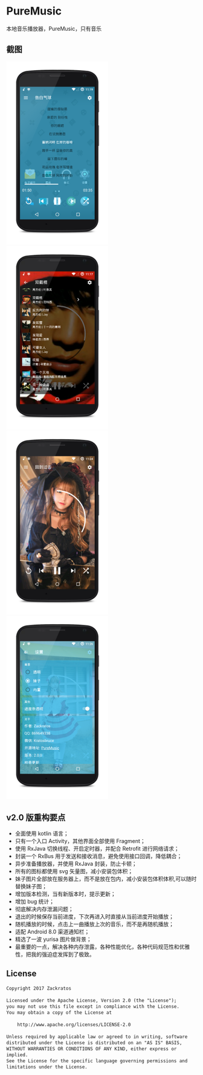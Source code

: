 # PureMusic

本地音乐播放器，PureMusic，只有音乐

## 截图

<img src="Screenshots/enframe_2018-06-04-23-37-00.png" width="270px"/>
<img src="Screenshots/enframe_2018-06-04-23-37-13.png" width="270px"/>
<img src="Screenshots/enframe_2018-06-04-23-37-23.png" width="270px"/>
<img src="Screenshots/enframe_2018-06-04-23-37-32.png" width="270px"/>

## v2.0 版重构要点
* 全面使用 kotlin 语言；
* 只有一个入口 Activity，其他界面全部使用 Fragment；
* 使用 RxJava 切换线程、开启定时器，并配合 Retrofit 进行网络请求；
* 封装一个 RxBus 用于发送和接收消息，避免使用接口回调，降低耦合；
* 异步准备播放器，并使用 RxJava 封装，防止卡顿；
* 所有的图标都使用 svg 矢量图，减小安装包体积；
* 妹子图片全部放在服务器上，而不是放在包内，减小安装包体积体积,可以随时替换妹子图；
* 增加版本检测，当有新版本时，提示更新；
* 增加 bug 统计；
* 彻底解决内存泄漏问题；
* 退出的时候保存当前进度，下次再进入时直接从当前进度开始播放；
* 随机播放的时候，点击上一曲播放上次的音乐，而不是再随机播放；
* 适配 Android 8.0 渠道通知栏；
* 精选了一波 yurisa 图片做背景；
* 最重要的一点，解决各种内存泄露，各种性能优化，各种代码规范性和优雅性，把我的强迫症发挥到了极致。


## License
```
Copyright 2017 Zackratos

Licensed under the Apache License, Version 2.0 (the "License");
you may not use this file except in compliance with the License.
You may obtain a copy of the License at

    http://www.apache.org/licenses/LICENSE-2.0

Unless required by applicable law or agreed to in writing, software
distributed under the License is distributed on an "AS IS" BASIS,
WITHOUT WARRANTIES OR CONDITIONS OF ANY KIND, either express or implied.
See the License for the specific language governing permissions and
limitations under the License.
```
